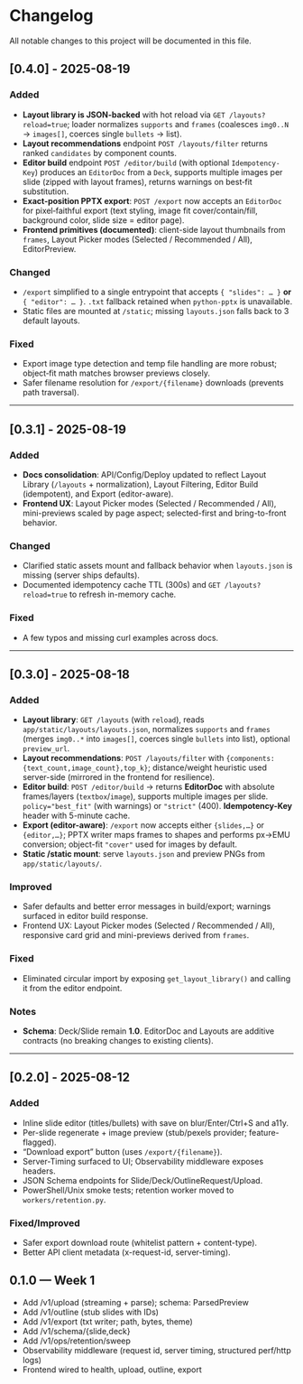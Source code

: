 # Changelog

All notable changes to this project will be documented in this file.

## [0.4.0] - 2025-08-19
### Added
- **Layout library is JSON-backed** with hot reload via `GET /layouts?reload=true`; loader normalizes `supports` and `frames` (coalesces `img0..N` → `images[]`, coerces single `bullets` → list).
- **Layout recommendations** endpoint `POST /layouts/filter` returns ranked `candidates` by component counts.
- **Editor build** endpoint `POST /editor/build` (with optional `Idempotency-Key`) produces an `EditorDoc` from a `Deck`, supports multiple images per slide (zipped with layout frames), returns warnings on best‑fit substitution.
- **Exact-position PPTX export**: `POST /export` now accepts an `EditorDoc` for pixel‑faithful export (text styling, image fit cover/contain/fill, background color, slide size = editor page).
- **Frontend primitives (documented)**: client-side layout thumbnails from `frames`, Layout Picker modes (Selected / Recommended / All), EditorPreview.

### Changed
- `/export` simplified to a single entrypoint that accepts `{ "slides": … }` **or** `{ "editor": … }`. `.txt` fallback retained when `python-pptx` is unavailable.
- Static files are mounted at `/static`; missing `layouts.json` falls back to 3 default layouts.

### Fixed
- Export image type detection and temp file handling are more robust; object‑fit math matches browser previews closely.
- Safer filename resolution for `/export/{filename}` downloads (prevents path traversal).

---

## [0.3.1] - 2025-08-19
### Added
- **Docs consolidation**: API/Config/Deploy updated to reflect Layout Library (`/layouts` + normalization), Layout Filtering, Editor Build (idempotent), and Export (editor-aware).
- **Frontend UX**: Layout Picker modes (Selected / Recommended / All), mini-previews scaled by page aspect; selected-first and bring-to-front behavior.
### Changed
- Clarified static assets mount and fallback behavior when `layouts.json` is missing (server ships defaults).
- Documented idempotency cache TTL (300s) and `GET /layouts?reload=true` to refresh in-memory cache.
### Fixed
- A few typos and missing curl examples across docs.

---

## [0.3.0] - 2025-08-18
### Added
- **Layout library**: `GET /layouts` (with `reload`), reads `app/static/layouts/layouts.json`, normalizes `supports` and `frames` (merges `img0..*` into `images[]`, coerces single `bullets` into list), optional `preview_url`.
- **Layout recommendations**: `POST /layouts/filter` with `{components:{text_count,image_count},top_k}`; distance/weight heuristic used server-side (mirrored in the frontend for resilience).
- **Editor build**: `POST /editor/build` → returns **EditorDoc** with absolute frames/layers (`textbox`/`image`), supports multiple images per slide. `policy="best_fit"` (with warnings) or `"strict"` (400). **Idempotency-Key** header with 5-minute cache.
- **Export (editor-aware)**: `/export` now accepts either `{slides,…}` or `{editor,…}`; PPTX writer maps frames to shapes and performs px→EMU conversion; object-fit `"cover"` used for images by default.
- **Static /static mount**: serve `layouts.json` and preview PNGs from `app/static/layouts/`.

### Improved
- Safer defaults and better error messages in build/export; warnings surfaced in editor build response.
- Frontend UX: Layout Picker modes (Selected / Recommended / All), responsive card grid and mini-previews derived from `frames`.

### Fixed
- Eliminated circular import by exposing `get_layout_library()` and calling it from the editor endpoint.

### Notes
- **Schema**: Deck/Slide remain **1.0**. EditorDoc and Layouts are additive contracts (no breaking changes to existing clients).

---

## [0.2.0] - 2025-08-12
### Added
- Inline slide editor (titles/bullets) with save on blur/Enter/Ctrl+S and a11y.
- Per-slide regenerate + image preview (stub/pexels provider; feature-flagged).
- “Download export” button (uses `/export/{filename}`).
- Server-Timing surfaced to UI; Observability middleware exposes headers.
- JSON Schema endpoints for Slide/Deck/OutlineRequest/Upload.
- PowerShell/Unix smoke tests; retention worker moved to `workers/retention.py`.
### Fixed/Improved
- Safer export download route (whitelist pattern + content-type).
- Better API client metadata (x-request-id, server-timing).

## 0.1.0 — Week 1
- Add /v1/upload (streaming + parse); schema: ParsedPreview
- Add /v1/outline (stub slides with IDs)
- Add /v1/export (txt writer; path, bytes, theme)
- Add /v1/schema/{slide,deck}
- Add /v1/ops/retention/sweep
- Observability middleware (request id, server timing, structured perf/http logs)
- Frontend wired to health, upload, outline, export
